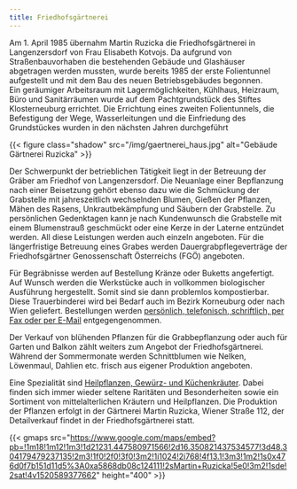 ```yaml
---
title: Friedhofsgärtnerei
---
```


Am 1. April 1985 übernahm Martin Ruzicka die Friedhofsgärtnerei in Langenzersdorf von Frau Elisabeth Kotvojs. Da aufgrund von Straßenbauvorhaben die bestehenden Gebäude und Glashäuser abgetragen werden mussten, wurde bereits 1985 der erste Folientunnel aufgestellt und mit dem Bau des neuen Betriebsgebäudes begonnen.  
Ein geräumiger Arbeitsraum mit Lagermöglichkeiten, Kühlhaus, Heizraum, Büro und Sanitärräumen wurde auf dem Pachtgrundstück des Stiftes Klosterneuburg errichtet. Die Errichtung eines zweiten Folientunnels, die Befestigung der Wege, Wasserleitungen und die Einfriedung des Grundstückes wurden in den nächsten Jahren durchgeführt

{{< figure class="shadow" src="/img/gaertnerei_haus.jpg" alt="Gebäude Gärtnerei Ruzicka" >}}

Der Schwerpunkt der betrieblichen Tätigkeit liegt in der Betreuung der Gräber am Friedhof von Langenzersdorf. Die Neuanlage einer Bepflanzung nach einer Beisetzung gehört ebenso dazu wie die Schmückung der Grabstelle mit jahreszeitlich wechselnden Blumen, Gießen der Pflanzen, Mähen des Rasens, Unkrautbekämpfung und Säubern der Grabstelle. Zu persönlichen Gedenktagen kann je nach Kundenwunsch die Grabstelle mit einem Blumenstrauß geschmückt oder eine Kerze in der Laterne entzündet werden. All diese Leistungen werden auch einzeln angeboten. Für die längerfristige Betreuung eines Grabes werden Dauergrabpflegeverträge der Friedhofsgärtner Genossenschaft Österreichs (FGÖ) angeboten.

Für Begräbnisse werden auf Bestellung Kränze oder Buketts angefertigt. Auf Wunsch werden die Werkstücke auch in vollkommen biologischer Ausführung hergestellt. Somit sind sie dann problemlos kompostierbar. Diese Trauerbinderei wird bei Bedarf auch im Bezirk Korneuburg oder nach Wien geliefert. Bestellungen werden [persönlich, telefonisch, schriftlich, per Fax oder per E-Mail](/impressum/) entgegengenommen.

Der Verkauf von blühenden Pflanzen für die Grabbepflanzung oder auch für Garten und Balkon zählt weiters zum Angebot der Friedhofsgärtnerei. Während der Sommermonate werden Schnittblumen wie Nelken, Löwenmaul, Dahlien etc. frisch aus eigener Produktion angeboten.

Eine Spezialität sind [Heilpflanzen, Gewürz- und Küchenkräuter](/kraeuter/). Dabei finden sich immer wieder seltene Raritäten und Besonderheiten sowie ein Sortiment von mittelalterlichen Kräutern und Heilpflanzen. Die Produktion der Pflanzen erfolgt in der Gärtnerei Martin Ruzicka, Wiener Straße 112, der Detailverkauf findet in der Friedhofsgärtnerei statt.

{{< gmaps src="https://www.google.com/maps/embed?pb=!1m18!1m12!1m3!1d21231.447580971566!2d16.350821437534577!3d48.304179479237135!2m3!1f0!2f0!3f0!3m2!1i1024!2i768!4f13.1!3m3!1m2!1s0x476d0f7b151d11d5%3A0xa5868db08c124111!2sMartin+Ruzicka!5e0!3m2!1sde!2sat!4v1520589377662" height="400" >}}